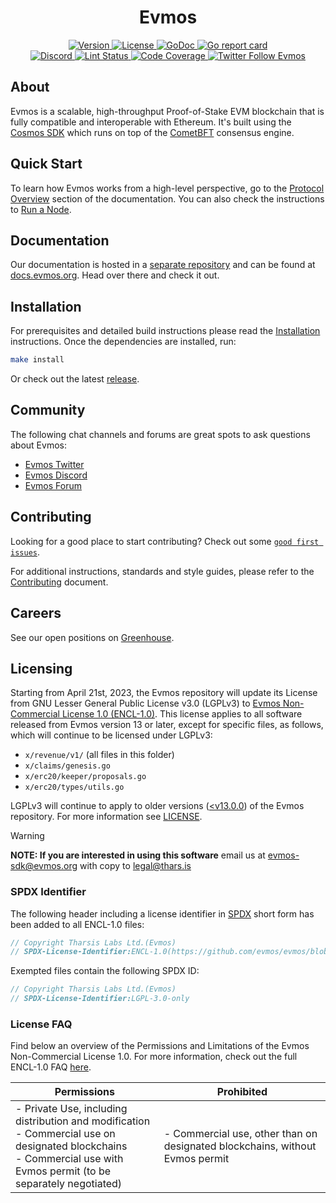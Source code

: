 <!--
parent:
  order: false
-->

<div align="center">
  <h1> Evmos </h1>
</div>

<div align="center">
  <a href="https://github.com/evmos/evmos/releases/latest">
    <img alt="Version" src="https://img.shields.io/github/tag/evmos/evmos.svg" />
  </a>
  <a href="https://github.com/evmos/evmos/blob/main/LICENSE">
    <img alt="License" src="https://img.shields.io/github/license/evmos/evmos.svg" />
  </a>
  <a href="https://pkg.go.dev/github.com/evmos/evmos">
    <img alt="GoDoc" src="https://godoc.org/github.com/evmos/evmos?status.svg" />
  </a>
  <a href="https://goreportcard.com/report/github.com/evmos/evmos">
    <img alt="Go report card" src="https://goreportcard.com/badge/github.com/evmos/evmos"/>
  </a>
</div>
<div align="center">
  <a href="https://discord.gg/evmos">
    <img alt="Discord" src="https://img.shields.io/discord/809048090249134080.svg" />
  </a>
  <a href="https://github.com/evmos/evmos/actions?query=branch%3Amain+workflow%3ALint">
    <img alt="Lint Status" src="https://github.com/evmos/evmos/actions/workflows/lint.yml/badge.svg?branch=main" />
  </a>
  <a href="https://codecov.io/gh/evmos/evmos">
    <img alt="Code Coverage" src="https://codecov.io/gh/evmos/evmos/branch/main/graph/badge.svg" />
  </a>
  <a href="https://twitter.com/EvmosOrg">
    <img alt="Twitter Follow Evmos" src="https://img.shields.io/twitter/follow/EvmosOrg"/>
  </a>
</div>

## About

Evmos is a scalable, high-throughput Proof-of-Stake EVM blockchain
that is fully compatible and interoperable with Ethereum.
It's built using the [Cosmos SDK](https://github.com/cosmos/cosmos-sdk/)
which runs on top of the [CometBFT](https://github.com/cometbft/cometbft) consensus engine.

## Quick Start

To learn how Evmos works from a high-level perspective,
go to the [Protocol Overview](https://docs.evmos.org/protocol) section of the documentation.
You can also check the instructions to [Run a Node](https://docs.evmos.org/protocol/evmos-cli#run-an-evmos-node).

## Documentation

Our documentation is hosted in a [separate repository](https://github.com/evmos/docs) and can be found at [docs.evmos.org](https://docs.evmos.org).
Head over there and check it out.

## Installation

For prerequisites and detailed build instructions
please read the [Installation](https://docs.evmos.org/protocol/evmos-cli) instructions.
Once the dependencies are installed, run:

```bash
make install
```

Or check out the latest [release](https://github.com/evmos/evmos/releases).

## Community

The following chat channels and forums are great spots to ask questions about Evmos:

- [Evmos Twitter](https://twitter.com/EvmosOrg)
- [Evmos Discord](https://discord.gg/evmos)
- [Evmos Forum](https://commonwealth.im/evmos)

## Contributing

Looking for a good place to start contributing?
Check out some
[`good first issues`](https://github.com/evmos/evmos/issues?q=is%3Aopen+is%3Aissue+label%3A%22good+first+issue%22).

For additional instructions, standards and style guides, please refer to the [Contributing](./CONTRIBUTING.md) document.

## Careers

See our open positions on [Greenhouse](https://boards.eu.greenhouse.io/evmos).

## Licensing

Starting from April 21st, 2023, the Evmos repository will update its License
from GNU Lesser General Public License v3.0 (LGPLv3) to [Evmos Non-Commercial
License 1.0 (ENCL-1.0)](./LICENSE). This license applies to all software released from Evmos
version 13 or later, except for specific files, as follows, which will continue
to be licensed under LGPLv3:

- `x/revenue/v1/` (all files in this folder)
- `x/claims/genesis.go`
- `x/erc20/keeper/proposals.go`
- `x/erc20/types/utils.go`

LGPLv3 will continue to apply to older versions ([<v13.0.0](https://github.com/evmos/evmos/releases/tag/v12.1.5))
of the Evmos repository. For more information see [LICENSE]((./LICENSE)).

> [!WARNING]
>
> **NOTE: If you are interested in using this software**
> email us at [evmos-sdk@evmos.org](mailto:evmos-sdk@evmos.org) with copy to [legal@thars.is](mailto:legal@thars.is)

### SPDX Identifier

The following header including a license identifier in [SPDX](https://spdx.dev/learn/handling-license-info/)
short form has been added to all ENCL-1.0 files:

```go
// Copyright Tharsis Labs Ltd.(Evmos)
// SPDX-License-Identifier:ENCL-1.0(https://github.com/evmos/evmos/blob/main/LICENSE)
```

Exempted files contain the following SPDX ID:

```go
// Copyright Tharsis Labs Ltd.(Evmos)
// SPDX-License-Identifier:LGPL-3.0-only
```

### License FAQ

Find below an overview of the Permissions and Limitations of the Evmos Non-Commercial License 1.0.
For more information, check out the full ENCL-1.0 FAQ [here](./LICENSE_FAQ.md).

| Permissions                                                                                                                                                                  | Prohibited                                                                 |
| ---------------------------------------------------------------------------------------------------------------------------------------------------------------------------- | -------------------------------------------------------------------------- |
| - Private Use, including distribution and modification<br />- Commercial use on designated blockchains<br />- Commercial use with Evmos permit (to be separately negotiated) | - Commercial use, other than on designated blockchains, without Evmos permit |
